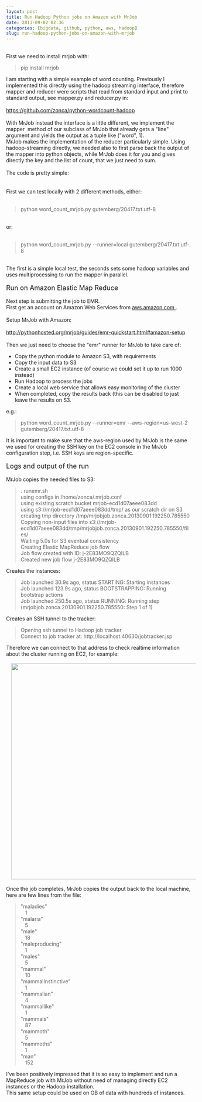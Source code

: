 ```yaml
---
layout: post
title: Run Hadoop Python jobs on Amazon with MrJob
date: 2013-09-02 02:36
categories: [bigdata, github, python, aws, hadoop]
slug: run-hadoop-python-jobs-on-amazon-with-mrjob
---
```


<br/>
First we need to install mrjob with:
<br/>
<blockquote class="tr_bq">
 pip install mrjob
</blockquote>
I am starting with a simple example of word counting. Previously I implemented this directly using the hadoop streaming interface, therefore mapper and reducer were scripts that read from standard input and print to standard output, see mapper.py and reducer.py in:
<br/>
<br/>
<a href="https://github.com/zonca/python-wordcount-hadoop">
 https://github.com/zonca/python-wordcount-hadoop
</a>
<br/>
<br/>
With MrJob instead the interface is a little different, we implement the mapper  method of our subclass of MrJob that already gets a "line" argument and yields the output as a tuple like ("word", 1).
<br/>
<div>
 MrJob makes the implementation of the reducer particularly simple. Using hadoop-streaming directly, we needed also to first parse back the output of the mapper into python objects, while MrJob does it for you and gives directly the key and the list of count, that we just need to sum.
</div>
<div>
 <br/>
 <a name="more">
 </a>
</div>
<div>
 The code is pretty simple:
 <br/>
 <br/>
 <script src="http://gist-it.appspot.com/github/zonca/python-wordcount-hadoop/blob/master/mrjob/word_count_mrjob.py">
 </script>
 <div>
  <br/>
 </div>
 First we can test locally with 2 different methods, either:
 <br/>
 <br/>
 <blockquote class="tr_bq">
  python word_count_mrjob.py gutemberg/20417.txt.utf-8
 </blockquote>
 <br/>
 or:
 <br/>
 <br/>
 <blockquote class="tr_bq">
  python word_count_mrjob.py --runner=local gutemberg/20417.txt.utf-8
 </blockquote>
 <br/>
 The first is a simple local test, the seconds sets some hadoop variables and uses multiprocessing to run the mapper in parallel.
 <br/>
 <div>
  <br/>
 </div>
 <span style="font-size: large;">
  Run on Amazon Elastic Map Reduce
 </span>
 <br/>
 <br/>
</div>
<div>
 Next step is submitting the job to EMR.
 <br/>
 First get an account on Amazon Web Services from
 <a href="http://aws.amazon.com/">
  aws.amazon.com
 </a>
 .
 <br/>
 <br/>
 Setup MrJob with Amazon:
 <br/>
 <br/>
 <a href="http://pythonhosted.org/mrjob/guides/emr-quickstart.html#amazon-setup">
  http://pythonhosted.org/mrjob/guides/emr-quickstart.html#amazon-setup
 </a>
 <br/>
 <br/>
 <div>
  Then we just need to choose the "emr" runner for MrJob to take care of:
 </div>
 <div>
  <ul>
   <li>
    Copy the python module to Amazon S3, with requirements
   </li>
   <li>
    Copy the input data to S3
   </li>
   <li>
    Create a small EC2 instance (of course we could set it up to run 1000 instead)
   </li>
   <li>
    Run Hadoop to process the jobs
   </li>
   <li>
    Create a local web service that allows easy monitoring of the cluster
   </li>
   <li>
    When completed, copy the results back (this can be disabled to just leave the results on S3.
   </li>
  </ul>
 </div>
 <div>
  e.g.:
 </div>
 <blockquote class="tr_bq">
  python word_count_mrjob.py --runner=emr --aws-region=us-west-2 gutemberg/20417.txt.utf-8
 </blockquote>
 <div>
  It is important to make sure that the aws-region used by MrJob is the same we used for creating the SSH key on the EC2 console in the MrJob configuration step, i.e. SSH keys are region-specific.
  <br/>
  <br/>
  <span style="font-size: large;">
   Logs and output of the run
  </span>
  <br/>
  <br/>
  MrJob copies the needed files to S3:
  <br/>
  <blockquote class="tr_bq">
   . runemr.sh
   <br/>
   using configs in /home/zonca/.mrjob.conf
   <br/>
   using existing scratch bucket mrjob-ecd1d07aeee083dd
   <br/>
   using s3://mrjob-ecd1d07aeee083dd/tmp/ as our scratch dir on S3
   <br/>
   creating tmp directory /tmp/mrjobjob.zonca.20130901.192250.785550
   <br/>
   Copying non-input files into s3://mrjob-ecd1d07aeee083dd/tmp/mrjobjob.zonca.20130901.192250.785550/files/
   <br/>
   Waiting 5.0s for S3 eventual consistency
   <br/>
   Creating Elastic MapReduce job flow
   <br/>
   Job flow created with ID: j-2E83MO9QZQILB
   <br/>
   Created new job flow j-2E83MO9QZQILB
  </blockquote>
  Creates the instances:
  <br/>
  <blockquote class="tr_bq">
   Job launched 30.9s ago, status STARTING: Starting instances
   <br/>
   Job launched 123.9s ago, status BOOTSTRAPPING: Running bootstrap actions
   <br/>
   Job launched 250.5s ago, status RUNNING: Running step (mrjobjob.zonca.20130901.192250.785550: Step 1 of 1)
  </blockquote>
  Creates an SSH tunnel to the tracker:
  <br/>
  <blockquote class="tr_bq">
   Opening ssh tunnel to Hadoop job tracker
   <br/>
   Connect to job tracker at: http://localhost:40630/jobtracker.jsp
  </blockquote>
 </div>
 Therefore we can connect to that address to check realtime information about the cluster running on EC2, for example:
 <br/>
 <br/>
 <div class="separator" style="clear: both; text-align: center;">
  <a href="|filename|/images/run-hadoop-python-jobs-on-amazon-with-mrjob_s1600_awsjobdetails.png" imageanchor="1" style="margin-left: 1em; margin-right: 1em;">
   <img border="0" height="588" src="|filename|/images/run-hadoop-python-jobs-on-amazon-with-mrjob_s640_awsjobdetails.png" width="640"/>
  </a>
 </div>
 <br/>
 Once the job completes, MrJob copies the output back to the local machine, here are few lines from the file:
 <br/>
 <blockquote class="tr_bq">
  "maladies"
  <span class="Apple-tab-span" style="white-space: pre;">
  </span>
  1
  <br/>
  "malaria"
  <span class="Apple-tab-span" style="white-space: pre;">
  </span>
  5
  <br/>
  "male"
  <span class="Apple-tab-span" style="white-space: pre;">
  </span>
  18
  <br/>
  "maleproducing"
  <span class="Apple-tab-span" style="white-space: pre;">
  </span>
  1
  <br/>
  "males"
  <span class="Apple-tab-span" style="white-space: pre;">
  </span>
  5
  <br/>
  "mammal"
  <span class="Apple-tab-span" style="white-space: pre;">
  </span>
  10
  <br/>
  "mammalInstinctive"
  <span class="Apple-tab-span" style="white-space: pre;">
  </span>
  1
  <br/>
  "mammalian"
  <span class="Apple-tab-span" style="white-space: pre;">
  </span>
  4
  <br/>
  "mammallike"
  <span class="Apple-tab-span" style="white-space: pre;">
  </span>
  1
  <br/>
  "mammals"
  <span class="Apple-tab-span" style="white-space: pre;">
  </span>
  87
  <br/>
  "mammoth"
  <span class="Apple-tab-span" style="white-space: pre;">
  </span>
  5
  <br/>
  "mammoths"
  <span class="Apple-tab-span" style="white-space: pre;">
  </span>
  1
  <br/>
  "man"
  <span class="Apple-tab-span" style="white-space: pre;">
  </span>
  152
 </blockquote>
 I've been positively impressed that it is so easy to implement and run a MapReduce job with MrJob without need of managing directly EC2 instances or the Hadoop installation.
 <br/>
 This same setup could be used on GB of data with hundreds of instances.
</div>

